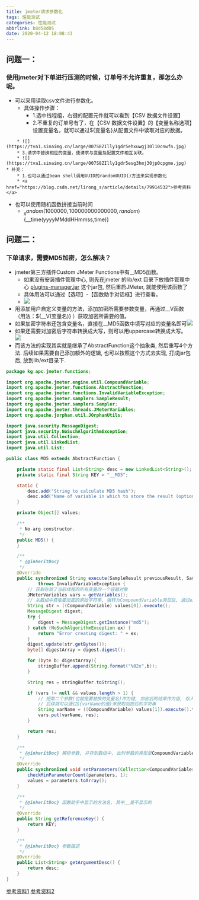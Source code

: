 ```yaml
---
title: jmeter请求参数化
tags: 性能测试
categories: 性能测试
abbrlink: b8d58d05
date: 2020-04-12 18:08:43
---
```

## 问题一：
### 使用jmeter对下单进行压测的时候，订单号不允许重复，那怎么办呢。
* 可以采用读取csv文件进行参数化。
    * 具体操作步骤：
        * 1.选中线程组，右键的配置元件就可以看到【CSV 数据文件设置】
        * 2.不重复的订单号有了，在【CSV 数据文件设置】的【变量名称选项】设置变量名，就可以通过${变量名}从配置文件中读取对应的数据。
<!-- more -->
        * ![](https://tva1.sinaimg.cn/large/007S8ZIlly1gdr5ehxuwgj30l10cnwfn.jpg)
        * 3.请求中替换相应的变量，使请求与变量及配置文件相互关联。
        * ![](https://tva1.sinaimg.cn/large/007S8ZIlly1gdr5esg3hmj30jp0cpgme.jpg)
    * 补充：
        * 1.也可以通过bean shell调用UUID的randomUUID()方法来实现参数化
        * <a href="https://blog.csdn.net/lirong_s/article/details/79914532">参考资料</a>
* 也可以使用随机函数拼接当前时间
    * ${__Random(1000000,100000000000000,random)}${__time(yyyyMMddHHmmss,time)} 

## 问题二：
### 下单请求，需要MD5加密，怎么解决？
* jmeter第三方插件Custom JMeter Functions中有__MD5函数。
    * 如果没有安装插件管理中心, 则先在jmeter 的lib/ext 目录下放插件管理中心 <a href="https://jmeter-plugins.org/get/">plugins-manager.jar</a> 这个jar包, 然后重启JMeter, 就能使用该函数了
    * 具体用法可以通过【选项】-【函数助手对话框】进行查看。
    * ![](https://tva1.sinaimg.cn/large/007S8ZIlly1gdr5f5f1zyj30ke0bwaat.jpg)
* 用添加用户自定义变量的方法，添加加密所需要参数变量，再通过__V函数（用法：${__V(变量名)} ）获取加密所需要的值。
* 如果加密字符串还包含变量名，直接在__MD5函数中填写对应的变量名即可![](https://tva1.sinaimg.cn/large/007S8ZIlly1gdr5fe6wqgj305j00swea.jpg)
* 如果还需要对加密后字符串转换成大写，则可以用uppercase转换成大写。
![](https://tva1.sinaimg.cn/large/007S8ZIlly1gdr5fo654wj309v00o0sj.jpg)
* 而该方法的实现其实就是继承了AbstractFunction这个抽象类, 然后重写4个方法. 后续如果需要自己添加额外的逻辑, 也可以按照这个方式去实现, 打成jar包后, 放到lib/ext目录下.
```Java
package kg.apc.jmeter.functions;

import org.apache.jmeter.engine.util.CompoundVariable;
import org.apache.jmeter.functions.AbstractFunction;
import org.apache.jmeter.functions.InvalidVariableException;
import org.apache.jmeter.samplers.SampleResult;
import org.apache.jmeter.samplers.Sampler;
import org.apache.jmeter.threads.JMeterVariables;
import org.apache.jorphan.util.JOrphanUtils;

import java.security.MessageDigest;
import java.security.NoSuchAlgorithmException;
import java.util.Collection;
import java.util.LinkedList;
import java.util.List;

public class MD5 extends AbstractFunction {

    private static final List<String> desc = new LinkedList<String>();
    private static final String KEY = "__MD5";

    static {
        desc.add("String to calculate MD5 hash");
        desc.add("Name of variable in which to store the result (optional)");
    }

    private Object[] values;

    /**
     * No-arg constructor.
     */
    public MD5() {
    }

    /**
     * {@inheritDoc} 
     */
    @Override
    public synchronized String execute(SampleResult previousResult, Sampler currentSampler)
            throws InvalidVariableException {
        // 获取存放了当前线程的所有变量的一个容器对象
        JMeterVariables vars = getVariables();
        // 从数组中获取要加密的原始字符串, 强转为CompoundVariable类型后, 通过execute方法转成字符串
        String str = ((CompoundVariable) values[0]).execute();
        MessageDigest digest;
        try {
            digest = MessageDigest.getInstance("md5");
        } catch (NoSuchAlgorithmException ex) {
            return "Error creating digest: " + ex;
        }
        digest.update(str.getBytes());
        byte[] digestArray = digest.digest();

        for (byte b: digestArray){
            stringBuffer.append(String.format("%02x",b));
        }

        String res = stringBuffer.toString();

        if (vars != null && values.length > 1) {
            // 把第二个参数(也就是要替换的变量名)作为键, 加密后的结果作为值, 存入到vars容器中
            // 后续就可以通过${varName的值}来获取加密后的字符串
            String varName = ((CompoundVariable) values[1]).execute().trim();
            vars.put(varName, res);
        }

        return res;
    }

    /**
     * {@inheritDoc} 解析参数, 并存到数组中, 此时参数的类型是CompoundVariable
     */
    @Override
    public synchronized void setParameters(Collection<CompoundVariable> parameters) throws InvalidVariableException {
        checkMinParameterCount(parameters, 1);
        values = parameters.toArray();
    }

    /**
     * {@inheritDoc} 函数助手中显示的方法名, 其中__是不显示的
     */
    @Override
    public String getReferenceKey() {
        return KEY;
    }

    /**
     * {@inheritDoc} 参数描述
     */
    @Override
    public List<String> getArgumentDesc() {
        return desc;
    }
}
```
<a href="https://www.cnblogs.com/lixiaowei395659729/articles/7223110.html">参考资料1</a>
<a href="http://www.fblinux.com/?p=951">参考资料2</a>
